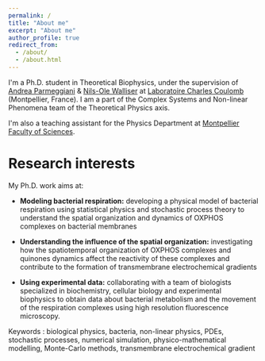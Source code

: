 ```yaml
---
permalink: /
title: "About me"
excerpt: "About me"
author_profile: true
redirect_from: 
  - /about/
  - /about.html
---
```


I'm a Ph.D. student in Theoretical Biophysics, under the supervision of [Andrea Parmeggiani](https://www.linkedin.com/in/andrea-parmeggiani-9600616/?originalSubdomain=fr) & [Nils-Ole Walliser](https://sites.google.com/view/nils-ole-walliser) at [Laboratoire Charles Coulomb](https://coulomb.umontpellier.fr) (Montpellier, France). I am a part of the Complex Systems and Non-linear Phenomena team of the Theoretical Physics axis.

I'm also a teaching assistant for the Physics Department at [Montpellier Faculty of Sciences](https://sciences.edu.umontpellier.fr).

Research interests
======

My Ph.D. work aims at:

- <b>Modeling bacterial respiration:</b> developing a physical model of bacterial respiration using statistical physics and stochastic process theory to understand the spatial organization and dynamics of OXPHOS complexes on bacterial membranes

- <b>Understanding the influence of the spatial organization:</b> investigating how the spatiotemporal organization of OXPHOS complexes and quinones dynamics affect the reactivity of these complexes and contribute to the formation of transmembrane electrochemical gradients

- <b>Using experimental data:</b> collaborating with a team of biologists specialized in biochemistry, cellular biology and experimental biophysics to obtain data about bacterial metabolism and the movement of the respiration complexes using high resolution fluorescence microscopy.

Keywords : biological physics, bacteria, non-linear physics, PDEs, stochastic processes, numerical simulation, physico-mathematical modelling, Monte-Carlo methods, transmembrane electrochemical gradient
